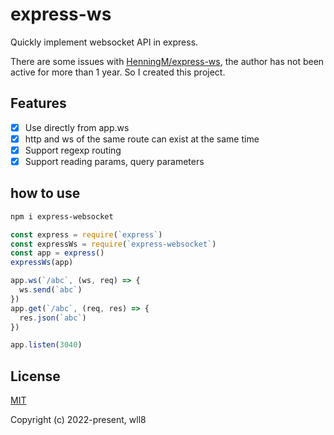 # express-ws
Quickly implement websocket API in express.

There are some issues with [HenningM/express-ws](https://github.com/HenningM/express-ws), the author has not been active for more than 1 year. So I created this project.

## Features
- [x] Use directly from app.ws
- [x] http and ws of the same route can exist at the same time
- [x] Support regexp routing
- [x] Support reading params, query parameters

## how to use

``` sh
npm i express-websocket
```

``` js
const express = require(`express`)
const expressWs = require(`express-websocket`)
const app = express()
expressWs(app)

app.ws(`/abc`, (ws, req) => {
  ws.send(`abc`)
})
app.get(`/abc`, (req, res) => {
  res.json(`abc`)
})

app.listen(3040)
```

## License
[MIT](https://opensource.org/licenses/MIT)

Copyright (c) 2022-present, wll8